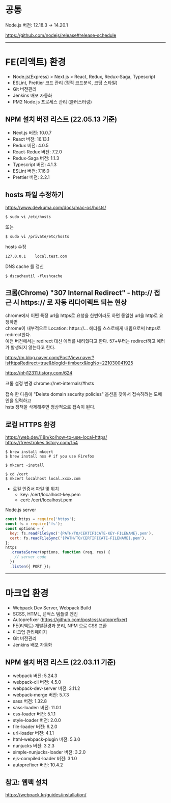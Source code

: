 # 공통

Node.js 버전: 12.18.3 → 14.20.1

https://github.com/nodejs/release#release-schedule

---

# FE(리액트) 환경

- Node.js(Express) > Next.js > React, Redux, Redux-Saga, Typescript
- ESLint, Prettier 코드 관리 (정적 코드분석, 코딩 스타일)
- Git 버전관리
- Jenkins 배포 자동화
- PM2 Node.js 프로세스 관리 (클러스터링)

## NPM 설치 버전 리스트 (22.05.13 기준)

- Next.js 버전: 10.0.7
- React 버전: 16.13.1
- Redux 버전: 4.0.5
- React-Redux 버전: 7.2.0
- Redux-Saga 버전: 1.1.3
- Typescript 버전: 4.1.3
- ESLint 버전: 7.16.0
- Prettier 버전: 2.2.1

## hosts 파일 수정하기

https://www.devkuma.com/docs/mac-os/hosts/

```
$ sudo vi /etc/hosts
```

또는

```
$ sudo vi /private/etc/hosts
```

hosts 수정

```
127.0.0.1    local.test.com
```

DNS cache 를 갱신

```
$ dscacheutil -flushcache
```

## 크롬(Chrome) "307 Internal Redirect" - http:// 접근 시 https:// 로 자동 리다이렉트 되는 현상

chrome에서 어떤 특정 url을 https로 요청을 한번이라도 하면 동일한 url을 http로 요청하면  
chrome이 내부적으로 Location: https://... 헤더를 스스로에게 내림으로써 https로 redirect한다.  
예전 버전에서는 redirect 대신 에러를 내려줬다고 한다. 57+부터는 redirect하고 에러가 발생되지 않는다고 한다.

https://m.blog.naver.com/PostView.naver?isHttpsRedirect=true&blogId=timberx&logNo=221030041925

https://nhj12311.tistory.com/624

크롬 설정 변경
chrome://net-internals/#hsts

접속 한 다음에 "Delete domain security policies" 옵션을 찾아서 접속하려는 도메인을 입력하고  
hsts 정책을 삭제해주면 정상적으로 접속이 된다.

## 로컬 HTTPS 환경

https://web.dev/i18n/ko/how-to-use-local-https/  
https://freestrokes.tistory.com/154

```
$ brew install mkcert
$ brew install nss # if you use Firefox

$ mkcert -install

$ cd /cert
$ mkcert localhost local.xxxx.com
```

- 로컬 인증서 파일 및 위치
  - key: /cert/localhost-key.pem
  - cert: /cert/localhost.pem

Node.js server

```javascript
const https = require('https');
const fs = require('fs');
const options = {
  key: fs.readFileSync('{PATH/TO/CERTIFICATE-KEY-FILENAME}.pem'),
  cert: fs.readFileSync('{PATH/TO/CERTIFICATE-FILENAME}.pem'),
};
https
  .createServer(options, function (req, res) {
    // server code
  })
  .listen({ PORT });
```

---

# 마크업 환경

- Webpack Dev Server, Webpack Build
- SCSS, HTML, 넌적스 템플릿 엔진
- Autoprefixer (https://github.com/postcss/autoprefixer)
- FE(리액트) 개발환경과 분리, NPM 으로 CSS 교환
- 마크업 관리페이지
- Git 버전관리
- Jenkins 배포 자동화

## NPM 설치 버전 리스트 (22.03.11 기준)

- webpack 버전: 5.24.3
- webpack-cli 버전: 4.5.0
- webpack-dev-server 버전: 3.11.2
- webpack-merge 버전: 5.7.3
- sass 버전: 1.32.8
- sass-loader: 버전: 11.0.1
- css-loader 버전: 5.1.1
- style-loader 버전: 2.0.0
- file-loader 버전: 6.2.0
- url-loader 버전: 4.1.1
- html-webpack-plugin 버전: 5.3.0
- nunjucks 버전: 3.2.3
- simple-nunjucks-loader 버전: 3.2.0
- ejs-compiled-loader 버전: 3.1.0
- autoprefixer 버전: 10.4.2

## 참고: 웹팩 설치

https://webpack.kr/guides/installation/

